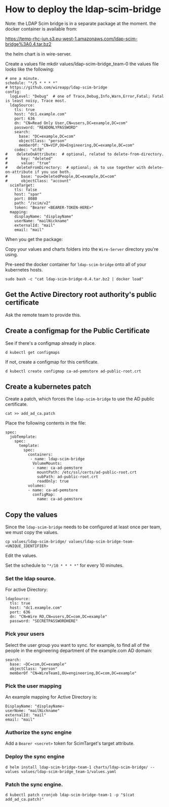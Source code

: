 # How to deploy the ldap-scim-bridge

Note: the LDAP Scim bridge is in a separate package at the moment. the docker container is available from: 

https://temp-rhc-jun.s3.eu-west-1.amazonaws.com/ldap-scim-bridge%3A0.4.tar.bz2

the helm chart is in wire-server.

Create a values file
mkdir values/ldap-scim-bridge_team-0
the values file looks like the following:
```
# one a minute.
schedule: "*/5 * * * *"
# https://github.com/wireapp/ldap-scim-bridge
config:
  logLevel: "Debug"  # one of Trace,Debug,Info,Warn,Error,Fatal; Fatal is least noisy, Trace most.
  ldapSource:
    tls: true
    host: "dc1.example.com"
    port: 636
    dn: "CN=Read Only User,CN=users,DC=example,DC=com"
    password: "READONLYPASSWORD"
    search:
      base: "DC=example,DC=com"
      objectClass: "person"
      memberOf: "CN=VIP,OU=Engineering,DC=example,DC=com"
    codec: "utf8"
#    deleteOnAttribute:  # optional, related to delete-from-directory.
#      key: "deleted"
#      value: "true"
#    deleteFromDirectory:  # optional; ok to use together with delete-on-attribute if you use both.
#      base: "ou=DeletedPeople,DC=example,DC=com"
#      objectClass: "account"
  scimTarget:
    tls: false
    host: "spar"
    port: 8080
    path: "/scim/v2"
    token: "Bearer <BEARER-TOKEN-HERE>"
  mapping:
    displayName: "displayName"
    userName: "mailNickname"
    externalId: "mail"
    email: "mail"
```


When you get the package:

Copy your values and charts folders into the `Wire-Server` directory you're using.

Pre-seed the docker container for `ldap-scim-bridge` onto all of your kubernetes hosts.
```
sudo bash -c "cat ldap-scim-bridge-0.4.tar.bz2 | docker load"
```

## Get the Active Directory root authority's public certificate

Ask the remote team to provide this.

## Create a configmap for the Public Certificate

See if there's a configmap already in place.
```
d kubectl get configmaps
```

If not, create a configmap for this certificate.
```
d kubectl create configmap ca-ad-pemstore ad-public-root.crt
```

## Create a kubernetes patch

Create a patch, which forces the `ldap-scim-bridge` to use the AD public certificate.

```
cat >> add_ad_ca.patch
```

Place the following contents in the file:

```
spec:
  jobTemplate:
    spec:
      template:
        spec:
          containers:
           - name: ldap-scim-bridge
            VolumeMounts:
            - name: ca-ad-pemstore
              mountPath: /etc/ssl/certs/ad-public-root.crt
              subPath: ad-public-root.crt
              readOnly: true
          volumes:
          - name: ca-ad-pemstore
            configMap:
   	          name: ca-ad-pemstore
```

## Copy the values

Since the `ldap-scim-bridge` needs to be configured at least once per team, we must copy the values.
```
cp values/ldap-scim-bridge/ values/ldap-scim-bridge-team-<UNIQUE_IDENTIFIER>
```


Edit the values. 

Set the schedule to `"*/10 * * * *"` for every 10 minutes.

### Set the ldap source.

For active Directory:

```
ldapSource:
  tls: true
  host: "dc1.example.com"
  port: 636
  dn: "CN=Wire RO,CN=users,DC=com,DC=example"
  password: "SECRETPASSWORDHERE"
```

### Pick your users

Select the user group you want to sync. for example, to find all of the people in the engineering department of the example.com AD domain:

```
search:
  base: ~DC=com,DC=example"
  objectClass: "person"
  memberOf "CN=WireTeam1,OU=engineering,DC=com,DC=example"
```

### Pick the user mapping

An example mapping for Active Directory is:
```
DisplayName: "displayName~
userNome: "mailNickname"
externalId: "mail"
email: "mail"
```

### Authorize the sync engine

Add a `Bearer <secret>` token for ScimTarget's target attribute.


### Deploy the sync engine
```
d helm install ldap-scim-bridge-team-1 charts/ldap-scim-bridge/ --values values/ldap-scim-bridge_team-1/values.yaml
```

### Patch the sync engine.
```
d kubectl patch cronjob ldap-scim-bridge-team-1 -p "$(cat add_ad_ca.patch)"
```
